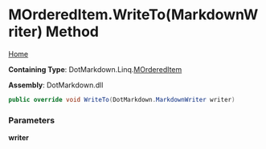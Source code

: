 # MOrderedItem\.WriteTo\(MarkdownWriter\) Method

[Home](../../../../README.md)

**Containing Type**: DotMarkdown\.Linq\.[MOrderedItem](../README.md)

**Assembly**: DotMarkdown\.dll

```csharp
public override void WriteTo(DotMarkdown.MarkdownWriter writer)
```

### Parameters

**writer**
